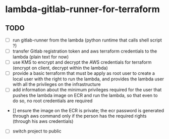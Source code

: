 # lambda-gitlab-runner-for-terraform

## TODO

 * [ ] run gitlab-runner from the lambda (python runtime that calls shell script ?)
 * [ ] transfer Gitlab registration token and aws terraform credentials to the lambda (plain text for now)
 * [ ] use KMS to encrypt and decrypt the AWS credentials for terraform (encrypt on client, decrypt within the lambda)
 * [ ] provide a basic terraform that must be apply as root user to create a local user with the right to run the lambda, and provides the lambda user with all the privileges on the infrastructure
 * [ ] add information about the minimum privileges required for the user that pushes the lambda image on ECR and run the lambda, so that even to do so, no root credentials are required
 * [] ensure the image on the ECR is private; the ecr password is generated through aws command only if the person has the required rights (through his aws credentials)
 * [ ] switch project to public
